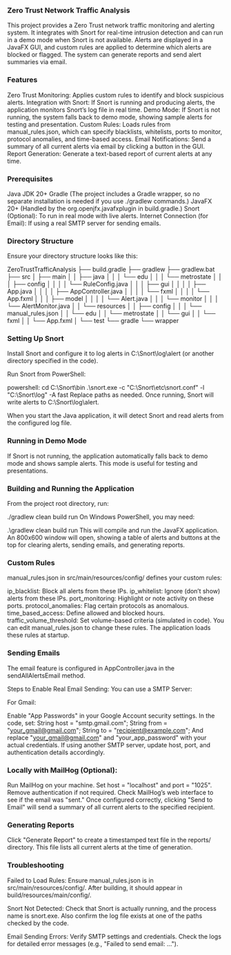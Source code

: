 ### Zero Trust Network Traffic Analysis
This project provides a Zero Trust network traffic monitoring and alerting system. It integrates with Snort for real-time intrusion detection and can run in a demo mode when Snort is not available. Alerts are displayed in a JavaFX GUI, and custom rules are applied to determine which alerts are blocked or flagged. The system can generate reports and send alert summaries via email.

### Features
Zero Trust Monitoring: Applies custom rules to identify and block suspicious alerts.
Integration with Snort: If Snort is running and producing alerts, the application monitors Snort’s log file in real time.
Demo Mode: If Snort is not running, the system falls back to demo mode, showing sample alerts for testing and presentation.
Custom Rules: Loads rules from manual_rules.json, which can specify blacklists, whitelists, ports to monitor, protocol anomalies, and time-based access.
Email Notifications: Send a summary of all current alerts via email by clicking a button in the GUI.
Report Generation: Generate a text-based report of current alerts at any time.
### Prerequisites
Java JDK 20+
Gradle (The project includes a Gradle wrapper, so no separate installation is needed if you use ./gradlew commands.)
JavaFX 20+ (Handled by the org.openjfx.javafxplugin in build.gradle.)
Snort (Optional): To run in real mode with live alerts.
Internet Connection (for Email): If using a real SMTP server for sending emails.
### Directory Structure
Ensure your directory structure looks like this:

ZeroTrustTrafficAnalysis
├── build.gradle
├── gradlew
├── gradlew.bat
├── src
│   ├── main
│   │   ├── java
│   │   │   └── edu
│   │   │       └── metrostate
│   │   │           ├── config
│   │   │           │   └── RuleConfig.java
│   │   │           ├── gui
│   │   │           │   ├── App.java
│   │   │           │   ├── AppController.java
│   │   │           │   └── fxml
│   │   │           │       └── App.fxml
│   │   │           ├── model
│   │   │           │   └── Alert.java
│   │   │           └── monitor
│   │   │               └── AlertMonitor.java
│   │   └── resources
│   │       ├── config
│   │       │   └── manual_rules.json
│   │       └── edu
│   │           └── metrostate
│   │               └── gui
│   │                   └── fxml
│   │                       └── App.fxml
│   └── test
└── gradle
    └── wrapper
### Setting Up Snort
Install Snort and configure it to log alerts in C:\Snort\log\alert (or another directory specified in the code).

Run Snort from PowerShell:

powershell:
cd C:\Snort\bin
.\snort.exe -c "C:\Snort\etc\snort.conf" -l "C:\Snort\log" -A fast
Replace paths as needed. Once running, Snort will write alerts to C:\Snort\log\alert.

When you start the Java application, it will detect Snort and read alerts from the configured log file.

### Running in Demo Mode
If Snort is not running, the application automatically falls back to demo mode and shows sample alerts. This mode is useful for testing and presentations.

### Building and Running the Application
From the project root directory, run:

./gradlew clean build run
On Windows PowerShell, you may need:

.\gradlew clean build run
This will compile and run the JavaFX application. An 800x600 window will open, showing a table of alerts and buttons at the top for clearing alerts, sending emails, and generating reports.

### Custom Rules
manual_rules.json in src/main/resources/config/ defines your custom rules:

ip_blacklist: Block all alerts from these IPs.
ip_whitelist: Ignore (don’t show) alerts from these IPs.
port_monitoring: Highlight or note activity on these ports.
protocol_anomalies: Flag certain protocols as anomalous.
time_based_access: Define allowed and blocked hours.
traffic_volume_threshold: Set volume-based criteria (simulated in code).
You can edit manual_rules.json to change these rules. The application loads these rules at startup.

### Sending Emails
The email feature is configured in AppController.java in the sendAllAlertsEmail method.

Steps to Enable Real Email Sending:
You can use a SMTP Server:

For Gmail:

Enable "App Passwords" in your Google Account security settings.
In the code, set:
String host = "smtp.gmail.com";
String from = "your_gmail@gmail.com";
String to = "recipient@example.com";
And replace "your_gmail@gmail.com" and "your_app_password" with your actual credentials.
If using another SMTP server, update host, port, and authentication details accordingly.

###  Locally with MailHog (Optional):

Run MailHog on your machine.
Set host = "localhost" and port = "1025".
Remove authentication if not required.
Check MailHog’s web interface to see if the email was "sent."
Once configured correctly, clicking "Send to Email" will send a summary of all current alerts to the specified recipient.

### Generating Reports
Click "Generate Report" to create a timestamped text file in the reports/ directory. This file lists all current alerts at the time of generation.

### Troubleshooting
Failed to Load Rules:
Ensure manual_rules.json is in src/main/resources/config/. After building, it should appear in build/resources/main/config/.

Snort Not Detected:
Check that Snort is actually running, and the process name is snort.exe. Also confirm the log file exists at one of the paths checked by the code.

Email Sending Errors: Verify SMTP settings and credentials. Check the logs for detailed error messages (e.g., "Failed to send email: ...").
